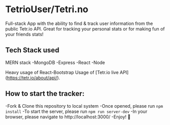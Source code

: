 # TetrioUser/Tetri.no
Full-stack App with the ability to find & track user information from the public Tetr.io API.
Great for tracking your personal stats or for making fun of your friends stats!

## Tech Stack used
MERN stack
-MongoDB
-Express
-React
-Node

Heavy usage of React-Bootstrap
Usage of [Tetr.io live API]
(https://tetr.io/about/api/).

## How to start the tracker:
-Fork & Clone this repository to local system
-Once opened, please run `npm install`
-To start the server, please run `npm run server-dev`
-In your browser, please navigate to http://localhost:3000/
-Enjoy! :partying_face: